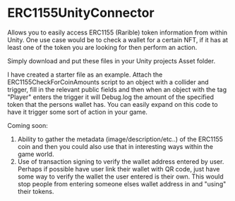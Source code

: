 # ERC1155UnityConnector
Allows you to easily access ERC1155 (Rarible) token information from within Unity. One use case would be to check a wallet for a certain NFT, if it has at least one of the token you are looking for then perform an action.

Simply download and put these files in your Unity projects Asset folder. 

I have created a starter file as an example. Attach the ERC1155CheckForCoinAmounts script to an object with a collider and trigger, fill in the relevant public fields and then when an object with the tag "Player" enters the trigger it will Debug.log the amount of the specified token that the persons wallet has. You can easily expand on this code to have it trigger some sort of action in your game.

Coming soon:

1. Ability to gather the metadata (image/description/etc..) of the ERC1155 coin and then you could also use that in interesting ways within the game world. 
2. Use of transaction signing to verify the wallet address entered by user. Perhaps if possible have user link their wallet with QR code, just have some way to verify the wallet the user entered is their own. This would stop people from entering someone elses wallet address in and "using" their tokens.




